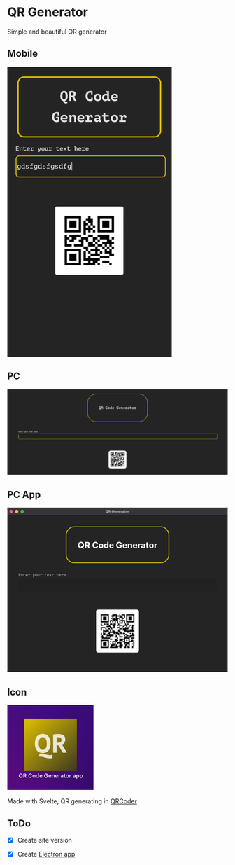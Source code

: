 # QR Generator 
 Simple and beautiful QR generator
 
## Mobile
![Mobile](https://raw.githubusercontent.com/Mikazil/QR-Generator/main/screenshots/Mobile.png)

## PC
![PC](https://raw.githubusercontent.com/Mikazil/QR-Generator/main/screenshots/PC.png)

## PC App
![PC App](https://raw.githubusercontent.com/Mikazil/QR-Generator/main/screenshots/PCApp.png)

## Icon
![Icon](https://raw.githubusercontent.com/Mikazil/QR-Generator/main/screenshots/Icon.png)

Made with Svelte, QR generating in [QRCoder](http://qrcoder.ru)


## ToDo
- [x] Create site version
- [x] Create [Electron app](https://github.com/Mikazil/QR-Generator-Electron-App)

